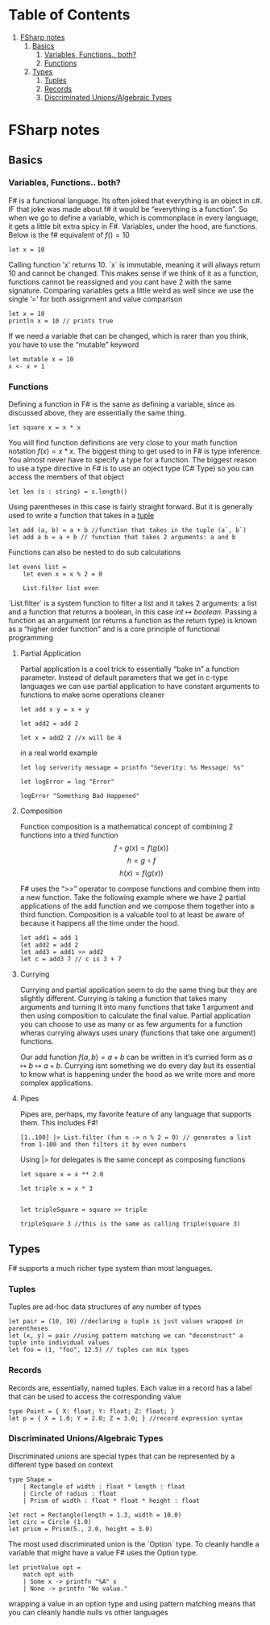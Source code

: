 
# Table of Contents

1.  [FSharp notes](#org5cd5570)
    1.  [Basics](#orgafbba7b)
        1.  [Variables, Functions.. both?](#orgd382439)
        2.  [Functions](#org02fc637)
    2.  [Types](#org34c03df)
        1.  [Tuples](#org64b669c)
        2.  [Records](#orga37b014)
        3.  [Discriminated Unions/Algebraic Types](#org98d87e7)


<a id="org5cd5570"></a>

# FSharp notes


<a id="orgafbba7b"></a>

## Basics


<a id="orgd382439"></a>

### Variables, Functions.. both?

F# is a functional language. Its often joked that <span class="underline">everything</span> is an object in c#. IF that joke was made about f# it would be &ldquo;everything is a function&rdquo;. So when we go to define a variable, which is commonplace in every language, it gets a little bit extra spicy in F#. Variables, under the hood, are functions. Below is the f# equivalent of $f() = 10$

    let x = 10

Calling function &rsquo;x&rsquo; returns 10. \`x\` is immutable, meaning it will always return 10 and cannot be changed. This makes sense if we think of it as a function, functions cannot be reassigned and you cant have 2 with the same signature. Comparing variables gets a little weird as well since we use the single &rsquo;=&rsquo; for both assignment and value comparison

    let x = 10
    println x = 10 // prints true

If we need a variable that can be changed, which is rarer than you think, you have to use the &ldquo;mutable&rdquo; keyword

    let mutable x = 10
    x <- x + 1


<a id="org02fc637"></a>

### Functions

Defining a function in F# is the same as defining a variable, since as discussed above, they are essentially the same thing.

    let square x = x * x

You will find function definitions are very close to your math function notation $f(x) = x*x$. The biggest thing to get used to in F# is type inference. You almost never have to specify a type for a function. The biggest reason to use a type directive in F# is to use an object type (C# Type) so you can access the members of that object

    let len (s : string) = s.length()

Using parentheses in this case is fairly straight forward. But it is generally used to write a function that takes in a [tuple](https://en.wikipedia.org/wiki/Tuple)

    let add (a, b) = a + b //function that takes in the tuple (a`, b`)
    let add a b = a + b // function that takes 2 arguments: a and b

Functions can also be nested to do sub calculations

    let evens list =
        let even x = x % 2 = 0
    
        List.filter list even

\`List.filter\` is a system function to filter a list and it takes 2 arguments: a list and a function that returns a boolean, in this case $int\mapsto boolean$. Passing a function as an argument (or returns a function as the return type) is known as a &ldquo;higher order function&rdquo; and is a core principle of functional programming

1.  Partial Application

    Partial application is a cool trick to essentially &ldquo;bake in&rdquo; a function parameter. Instead of default parameters that we get in c-type languages we can use partial application to have constant arguments to functions to make some operations cleaner
    
        let add x y = x + y
        
        let add2 = add 2
        
        let x = add2 2 //x will be 4
    
    in a real world example
    
        let log serverity message = printfn "Severity: %s Message: %s"
        
        let logError = log "Error"
        
        logError "Something Bad Happened"

2.  Composition

    Function composition is a mathematical concept of combining 2 functions into a third function $$f\circ g(x) = f(g(x))$$ $$h = g\circ f$$ $$h(x) = f(g(x))$$
    
    F# uses the &ldquo;>>&rdquo; operator to compose functions and combine them into a new function. Take the following example where we have 2 partial applications of the add function and we compose them together into a third function. Composition is a valuable tool to at least be aware of because it happens all the time under the hood.
    
        let add1 = add 1
        let add2 = add 2
        let add3 = add1 >> add2
        let c = add3 7 // c is 3 + 7

3.  Currying

    Currying and partial application seem to do the same thing but they are slightly different. Currying is taking a function that takes many arguments and turning it into many functions that take 1 argument and then using composition to calculate the final value. Partial application you can choose to use as many or as few arguments for a function wheras currying always uses unary (functions that take one argument) functions.
    
    Our add function $f(a, b) = a + b$ can be written in it&rsquo;s curried form as $a\mapsto b\mapsto a + b$. Currying isnt something we do every day but its essential to know what is happening under the hood as we write more and more complex applications.

4.  Pipes

    Pipes are, perhaps, my favorite feature of any language that supports them. This includes F#!
    
        [1..100] |> List.filter (fun n -> n % 2 = 0) // generates a list from 1-100 and then filters it by even numbers
    
    Using |> for delegates is the same concept as composing functions
    
        let square x = x ** 2.0
        
        let triple x = x * 3
        
        
        let tripleSquare = square >> triple
        
        tripleSquare 3 //this is the same as calling triple(square 3)


<a id="org34c03df"></a>

## Types

F# supports a much richer type system than most languages.


<a id="org64b669c"></a>

### Tuples

Tuples are ad-hoc data structures of any number of types

    let pair = (10, 10) //declaring a tuple is just values wrapped in parentheses
    let (x, y) = pair //using pattern matching we can "deconstruct" a tuple into individual values
    let foo = (1, "foo", 12.5) // tuples can mix types


<a id="orga37b014"></a>

### Records

Records are, essentially, named tuples. Each value in a record has a label that can be used to access the corresponding value

    type Point = { X: float; Y: float; Z: float; }
    let p = { X = 1.0; Y = 2.0; Z = 3.0; } //record expression syntax


<a id="org98d87e7"></a>

### Discriminated Unions/Algebraic Types

Discriminated unions are special types that can be represented by a different type based on context

    type Shape =
        | Rectangle of width : float * length : float
        | Circle of radius : float
        | Prism of width : float * float * height : float
    
    let rect = Rectangle(length = 1.3, width = 10.0)
    let circ = Circle (1.0)
    let prism = Prism(5., 2.0, height = 3.0)

The most used discriminated union is the \`Option\` type. To cleanly handle a variable that might have a value F# uses the Option type.

    let printValue opt =
        match opt with
        | Some x -> printfn "%A" x
        | None -> printfn "No value."

wrapping a value in an option type and using pattern matching means that you can cleanly handle nulls vs other languages

